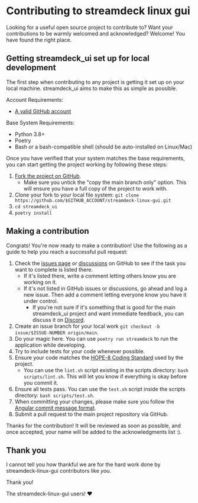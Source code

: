 # Contributing to streamdeck linux gui

Looking for a useful open source project to contribute to?
Want your contributions to be warmly welcomed and acknowledged?
Welcome! You have found the right place.

## Getting streamdeck_ui set up for local development

The first step when contributing to any project is getting it set up on your local machine. streamdeck_ui aims to make this as simple as possible.

Account Requirements:

- [A valid GitHub account](https://github.com/join)

Base System Requirements:

- Python 3.8+
- Poetry
- Bash or a bash-compatible shell (should be auto-installed on Linux/Mac)

Once you have verified that your system matches the base requirements, you can start getting the project working by following these steps:

1. [Fork the project on GitHub](https://github.com/streamdeck-linux-gui/streamdeck-linux-gui/fork).
    - Make sure you untick the "copy the main branch only" option. This will ensure you have a full copy of the project to work with.
2. Clone your fork to your local file system:
    `git clone https://github.com/$GITHUB_ACCOUNT/streamdeck-linux-gui.git`
3. `cd streamdeck_ui`
4. `poetry install`

## Making a contribution

Congrats! You're now ready to make a contribution! Use the following as a guide to help you reach a successful pull request:

1. Check the [issues page](https://github.com/streamdeck-linux-gui/streamdeck-linux-gui/issues) or [discussions](https://github.com/streamdeck-linux-gui/streamdeck-linux-gui/discussions) on GitHub to see if the task you want to complete is listed there.
    - If it's listed there, write a comment letting others know you are working on it.
    - If it's not listed in GitHub issues or discussions, go ahead and log a new issue. Then add a comment letting everyone know you have it under control.
        - If you're not sure if it's something that is good for the main streamdeck_ui project and want immediate feedback, you can discuss it on [Discord](https://discord.gg/ZCZesnEj4).
2. Create an issue branch for your local work `git checkout -b issue/$ISSUE-NUMBER origin/main`.
3. Do your magic here. You can use `poetry run streamdeck` to run the application while developing.
4. Try to include tests for your code whenever possible.
5. Ensure your code matches the [HOPE-8 Coding Standard](https://github.com/hugapi/HOPE/blob/master/all/HOPE-8--Style-Guide-for-Hug-Code.md#hope-8----style-guide-for-hug-code) used by the project.
    - You can use the `lint.sh` script existing in the scripts directory: `bash scripts/lint.sh`. This will let you know if everything is okay before you commit it.
6. Ensure all tests pass. You can use the `test.sh` script inside the scripts directory: `bash scripts/test.sh`.
7. When committing your changes, please make sure you follow the [Angular commit message format](https://gist.github.com/brianclements/841ea7bffdb01346392c).
8. Submit a pull request to the main project repository via GitHub.

Thanks for the contribution! It will be reviewed as soon as possible, and once accepted, your name will be added to the acknowledgments list :).

## Thank you

I cannot tell you how thankful we are for the hard work done by streamdeck-linux-gui contributors like *you*.

Thank you!

The streamdeck-linux-gui users! :heart:
